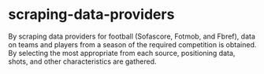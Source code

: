 # scraping-data-providers
By scraping data providers for football (Sofascore, Fotmob, and Fbref), data on teams and players from a season of the required competition is obtained. By selecting the most appropriate from each source, positioning data, shots, and other characteristics are gathered.

